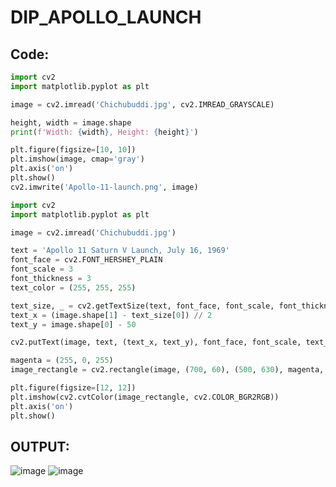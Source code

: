 # DIP_APOLLO_LAUNCH

## Code:
```python
import cv2
import matplotlib.pyplot as plt

image = cv2.imread('Chichubuddi.jpg', cv2.IMREAD_GRAYSCALE)

height, width = image.shape
print(f'Width: {width}, Height: {height}')

plt.figure(figsize=[10, 10])
plt.imshow(image, cmap='gray')
plt.axis('on')  
plt.show()
cv2.imwrite('Apollo-11-launch.png', image)

import cv2
import matplotlib.pyplot as plt

image = cv2.imread('Chichubuddi.jpg')

text = 'Apollo 11 Saturn V Launch, July 16, 1969'
font_face = cv2.FONT_HERSHEY_PLAIN
font_scale = 3
font_thickness = 3
text_color = (255, 255, 255)  

text_size, _ = cv2.getTextSize(text, font_face, font_scale, font_thickness)
text_x = (image.shape[1] - text_size[0]) // 2  
text_y = image.shape[0] - 50  

cv2.putText(image, text, (text_x, text_y), font_face, font_scale, text_color, font_thickness)

magenta = (255, 0, 255)  
image_rectangle = cv2.rectangle(image, (700, 60), (500, 630), magenta, thickness=3, lineType=cv2.LINE_8)

plt.figure(figsize=[12, 12])
plt.imshow(cv2.cvtColor(image_rectangle, cv2.COLOR_BGR2RGB))
plt.axis('on')
plt.show()
```
## OUTPUT:
![image](https://github.com/user-attachments/assets/b857ad3e-d361-4229-86bb-ee0a85301c8a)
![image](https://github.com/user-attachments/assets/19da1d1f-90cd-42d2-a283-2f6833998479)

